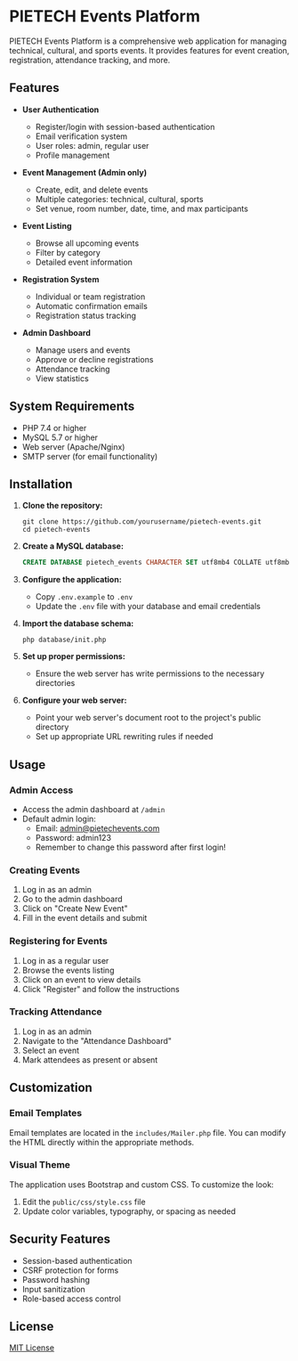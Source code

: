 # PIETECH Events Platform

PIETECH Events Platform is a comprehensive web application for managing technical, cultural, and sports events. It provides features for event creation, registration, attendance tracking, and more.

## Features

- **User Authentication**
  - Register/login with session-based authentication
  - Email verification system
  - User roles: admin, regular user
  - Profile management

- **Event Management (Admin only)**
  - Create, edit, and delete events
  - Multiple categories: technical, cultural, sports
  - Set venue, room number, date, time, and max participants

- **Event Listing**
  - Browse all upcoming events
  - Filter by category
  - Detailed event information

- **Registration System**
  - Individual or team registration
  - Automatic confirmation emails
  - Registration status tracking

- **Admin Dashboard**
  - Manage users and events
  - Approve or decline registrations
  - Attendance tracking
  - View statistics

## System Requirements

- PHP 7.4 or higher
- MySQL 5.7 or higher
- Web server (Apache/Nginx)
- SMTP server (for email functionality)

## Installation

1. **Clone the repository:**
   ```
   git clone https://github.com/yourusername/pietech-events.git
   cd pietech-events
   ```

2. **Create a MySQL database:**
   ```sql
   CREATE DATABASE pietech_events CHARACTER SET utf8mb4 COLLATE utf8mb4_general_ci;
   ```

3. **Configure the application:**
   - Copy `.env.example` to `.env`
   - Update the `.env` file with your database and email credentials

4. **Import the database schema:**
   ```
   php database/init.php
   ```

5. **Set up proper permissions:**
   - Ensure the web server has write permissions to the necessary directories

6. **Configure your web server:**
   - Point your web server's document root to the project's public directory
   - Set up appropriate URL rewriting rules if needed

## Usage

### Admin Access

- Access the admin dashboard at `/admin`
- Default admin login:
  - Email: admin@pietechevents.com
  - Password: admin123
  - Remember to change this password after first login!

### Creating Events

1. Log in as an admin
2. Go to the admin dashboard
3. Click on "Create New Event"
4. Fill in the event details and submit

### Registering for Events

1. Log in as a regular user
2. Browse the events listing
3. Click on an event to view details
4. Click "Register" and follow the instructions

### Tracking Attendance

1. Log in as an admin
2. Navigate to the "Attendance Dashboard"
3. Select an event
4. Mark attendees as present or absent

## Customization

### Email Templates

Email templates are located in the `includes/Mailer.php` file. You can modify the HTML directly within the appropriate methods.

### Visual Theme

The application uses Bootstrap and custom CSS. To customize the look:

1. Edit the `public/css/style.css` file
2. Update color variables, typography, or spacing as needed

## Security Features

- Session-based authentication
- CSRF protection for forms
- Password hashing
- Input sanitization
- Role-based access control

## License

[MIT License](LICENSE)
